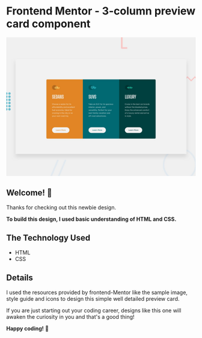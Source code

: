 # Frontend Mentor - 3-column preview card component

![Design preview for the 3-column preview card component coding challenge](./design/desktop-preview.jpg)

## Welcome! 👋

Thanks for checking out this newbie design.

**To build this design, I used basic understanding of HTML and CSS.**

## The Technology Used

- HTML
- CSS

## Details

I used the resources provided by frontend-Mentor like the sample image, style guide and icons to design this simple well detailed preview card.

If you are just starting out your coding career, designs like this one will awaken the curiosity in you and that's a good thing!

**Happy coding!** 🚀
